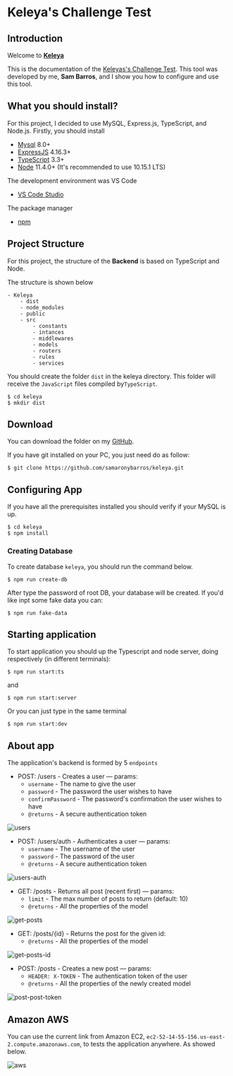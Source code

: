 # Keleya's Challenge Test

## Introduction

Welcome to **[Keleya](https://keleya.de/)**

This is the documentation of the [Keleyas's Challenge Test](https://gist.github.com/dcvz/d6ab7f412a5022886f0dae737b7348b3). This tool was developed by me, **Sam Barros**, and I show you how to configure and use this tool.

## What you should install?

For this project, I decided to use MySQL, Express.js, TypeScript, and Node.js.
Firstly, you should install

-   [Mysql](https://www.mysql.com/) 8.0+
-   [ExpressJS](https://expressjs.com/) 4.16.3+
-   [TypeScript](https://www.typescriptlang.org/) 3.3+
-   [Node](https://nodejs.org/en/) 11.4.0+ (It's recommended to use 10.15.1 LTS)

The development environment was VS Code

-   [VS Code Studio](https://code.visualstudio.com/)

The package manager

-   [npm](https://www.npmjs.com/)

## Project Structure

For this project, the structure of the **Backend** is based on TypeScript and Node.

The structure is shown below

```
- Keleya
    - dist
    - node_modules
    - public
    - src
        - constants
        - intances
        - middlewares
        - models
        - routers
        - rules
        - services
```

You should create the folder `dist` in the keleya directory. This folder will receive the `JavaScript` files compiled by`TypeScript`.

```
$ cd keleya
$ mkdir dist
```

## Download

You can download the folder on my [GitHub](https://github.com/samaronybarros/keleya).

If you have git installed on your PC, you just need do as follow:

```
$ git clone https://github.com/samaronybarros/keleya.git
```

## Configuring App

If you have all the prerequisites installed you should verify if your MySQL is up.

```
$ cd keleya
$ npm install
```

### Creating Database

To create database `keleya`, you should run the command below.

```
$ npm run create-db
```

After type the password of root DB, your database will be created. If you'd like inpt some fake data you can:

```
$ npm run fake-data
```

## Starting application

To start application you should up the Typescript and node server, doing respectively (in different terminals):

```
$ npm run start:ts
```

and

```
$ npm run start:server
```

Or you can just type in the same terminal

```
$ npm run start:dev
```

## About app

The application's backend is formed by 5 `endpoints`

-   POST: /users - Creates a user — params:
    -   `username` - The name to give the user
    -   `password` - The password the user wishes to have
    -   `confirmPassword` - The password's confirmation the user wishes to have
    -   `@returns` - A secure authentication token

![users](doc/gif/users.gif)

-   POST: /users/auth - Authenticates a user — params:
    -   `username` - The username of the user
    -   `password` - The password of the user
    -   `@returns` - A secure authentication token

![users-auth](doc/gif/users-auth.gif)

-   GET: /posts - Returns all post (recent first) — params:
    -   `limit` - The max number of posts to return (default: 10)
    -   `@returns` - All the properties of the model

![get-posts](doc/gif/get-posts.gif)

-   GET: /posts/{id} - Returns the post for the given id:
    -   `@returns` - All the properties of the model

![get-posts-id](doc/gif/get-posts-id.gif)

-   POST: /posts - Creates a new post — params:
    -   `HEADER: X-TOKEN` - The authentication token of the user
    -   `@returns` - All the properties of the newly created model

![post-post-token](doc/gif/post-post-token.gif)

## Amazon AWS

You can use the current link from Amazon EC2, `ec2-52-14-55-156.us-east-2.compute.amazonaws.com`, to tests the application anywhere. As showed below.

![aws](doc/gif/aws.gif)
